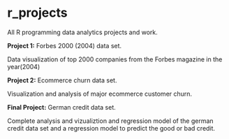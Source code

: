 # r_projects
All R programming data analytics projects and work.

**Project 1:** Forbes 2000 (2004) data set.

Data visualization of top 2000 companies from the Forbes magazine in the year(2004)

**Project 2:** Ecommerce churn data set.

Visualization and analysis of major ecommerce customer churn.
 
**Final Project:** German credit data set.

Complete analysis and vizualiztion and regression model of the german credit data set and a regression model to predict the good or bad credit.
